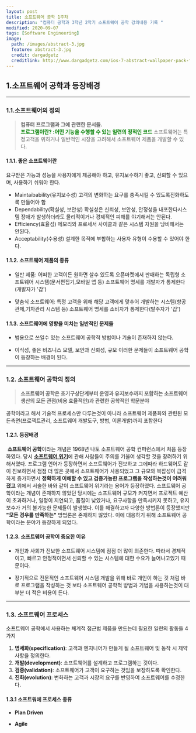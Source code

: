 ```yaml
---
layout: post
title: 소프트웨어 공학 1주차
description: "컴퓨터 공학과 3학년 2학기 소프트웨어 공학 강의내용 기록 "
modified: 2020-09-07
tags: [Software Engineering]
image:
  path: /images/abstract-3.jpg
  feature: abstract-3.jpg
  credit: dargadgetz
  creditlink: http://www.dargadgetz.com/ios-7-abstract-wallpaper-pack-for-iphone-5-and-ipod-touch-retina/
---
```


## 1.소프트웨어 공학과 등장배경
---
### 1.1.소프트웨어의 정의
> **컴퓨터 프로그램과 그에 관련한 문서들.**   
> <span style="color:green;" >**프로그램이란? :어떤 기능을 수행할 수 있는 일련의 정적인 코드** </span>
> 소프트웨어는 특정고객을 위하거나 일반적인 시장을 고려해서 소프트웨어 제품을 개발할 수 있다.

#### 1.1.1. 좋은 소프트웨어란

요구받은 가능과 성능을 사용자에게 제공해야 하고, 유지보수하기 좋고, 신뢰할 수 있으며, 사용하기 쉬워야 한다. 

- Maintaibability(유지보수성) 
고객의 변화하는 요구를 충족시킬 수 있도록진화하도록 만들어야 함
- Dependability(확실성, 보안성)
확실성은 신뢰성, 보안성, 안정성을 내포한다시스템 장애가 발생하더라도 물리적이거나 경제적인 피해를 야기해서는 안된다.
- Efficiency(효율성)
메모리와 프로세서 사이클과 같은 시스템 자원을 낭비해서는 안된다. 
- Acceptability(수용성)
설계한 목적에 부합하는 사용자 유형이 수용할 수 있어야 한다. 

#### 1.1.2. 소프트웨어 제품의 종류

- 일반 제품: 어떠한 고객이든 원하면 살수 있도록 오픈마켓에서 판매하는 독립형 소프트웨어 시스템(문서편집기,모바일 앱 등)
소프트웨어 명세를 개발자가 통제한다(개발자가 '갑')
  
- 맞춤식 소프트웨어: 특정 고객을 위해 해당 고객에게 맞추어  개발하는 시스템(항공관제,기차관리 시스템 등)
소프트웨어 명세를 소비자가 통제한다(발주자가  '갑')

#### 1.1.3. 소프트웨어에 영향을 미치는 일반적인 문제들

- 범용으로 쓰일수 있는 소프트웨어 공학적 방법이나 기술이 존재하지 않는다.

- 이식성, 좋은 비즈니스 모델, 보안과 신뢰성, 규모 이러한 문제들이 소프트웨어 공학이 등장하는 배경이 된다.

---

### 1.2. 소프트웨어 공학의 정의

>**소프트웨어 공학은 초기구상단계부터 운영과 유지보수까지 포함하는 소프트웨어 생산의 모든 관점(비용 효율적인)과 관련한 공학적인 학문분야**

공학이라고 해서 기술적 프로세스만 다루는것이 아니라 소프트웨어 제품화와 관련된 모든측면(프로젝트관리, 소프트웨어 개발도구, 방법, 이론개발)까지 포함한다

#### 1.2.1. 등장배경

&nbsp;**소프트웨어 공학**이라는 개념은 1968년 나토 소프트웨어 공학 컨퍼런스에서 처음 등장하였다. 당시 <strong>[소프트웨어 위기](https://ko.wikipedia.org/wiki/%EC%86%8C%ED%94%84%ED%8A%B8%EC%9B%A8%EC%96%B4_%EC%9C%84%EA%B8%B0)</strong>에 관해 사람들이 주의를 기울여 생각할 것을 장려하기 위해서였다. 프로그램 언어가 등장하면서 소프트웨어가 진보하고 그에따라 하드웨어도 같이 진보하면서 점점 더 많은 곳에서 소프트웨어가 사용되었고 그 규모와 복잡성이 급격하게 증가하면서 **정확하게 이해할 수 있고 검증가능한 프로그램을 작성하는것이 어려워졌고** 위에서 서술한 바와 같이 소프트웨어 위기라는 용어가 등장하였다. 소프트웨어 공학이라는 개념이 존재하지 않았던 당시에는 소프트웨어 규모가 커지면서 프로젝트 예산이 초과하거나, 일정이 지연되고, 품질이 낮았거나, 요구사항을 만족시키지 못하고, 유지보수가 거의 불가능한 문제들이 발생했다. 이를 해결하고자 다양한 방법론이 등장했지만 **"모든 경우를 만족하는"** 방법론은 존재하지 않았다. 이에 대응하기 위해 소프트웨어 공학이라는 분야가 등장하게 되었다. 

#### 1.2.3. 소프트웨어 공학이 중요한 이유

- 개인과 사회가 진보한 소프트웨어 시스템에 점점 더 많이 의존한다.
따라서 경제적이고, 빠르고 안정적이면서 신뢰할 수 있는 시스템에 대한 수요가 늘어나고있기 때문이다. 

- 장기적으로 전문적인 소프트웨어 시스템 개발을 위해 바로 개인이 하는 것 처럼 바로 프로그램을 작성하는 것 보타 소프트웨어 공학적 방법과 기법을  사용하는것이 대부분 더 적은 비용이 든다.

---

### 1.3. 소프트웨어 프로세스

소프트웨어 공학에서 사용하는 체계적 접근법
제품을 만드는데 필요한 일련의 활동들 4가지

1. **명세화(specification)**: 고객과 엔지니어가 만들게 될 소프트웨어 및 동작 시 제약사항을 정의한다.
1. **개발(development)**: 소프트웨어를 설계하고 프로그램하는 것이다. 
1. **검증(validation)**: 소프트웨어가 고객이 요구하는 것임을 보장하도록 확인한다. 
1. **진화(evolution)**: 변화하는 고객과 시장의 요구를 반영하여 소프트웨어를 수정한다. 

#### 1.3.1 소프트워에 프로세스 종류

- **Plan Driven**

- **Agile**




